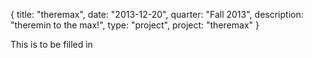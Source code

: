 {
  title: "theremax",
  date:  "2013-12-20",
  quarter: "Fall 2013",
  description: "theremin to the max!",
  type: "project",
  project: "theremax"
}

This is to be filled in